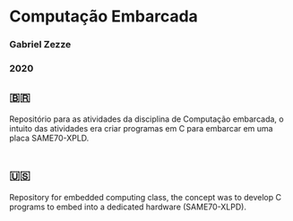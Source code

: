 # Computação Embarcada
### Gabriel Zezze
### 2020

## 🇧🇷
Repositório para as atividades da disciplina de Computação embarcada, o intuito das atividades era criar programas em C para embarcar em uma placa SAME70-XPLD.
<br></br>
## 🇺🇸
Repository for embedded computing class, the concept was to develop C programs to embed into a dedicated hardware (SAME70-XLPD).
